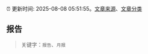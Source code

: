 :alarm_clock: 更新时间: 2025-08-08 05:51:55。[文章来源](/README.md)、[文章分类](/TAGS.md)

## 报告


> 关键字：`报告`、`月报`



